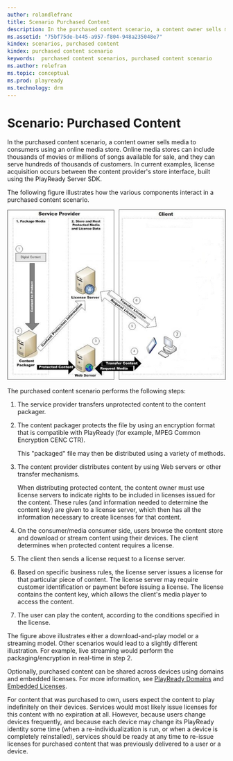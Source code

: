 ```yaml
---
author: rolandlefranc
title: Scenario Purchased Content
description: In the purchased content scenario, a content owner sells media to consumers using an online media store.
ms.assetid: "75bf75de-b445-a957-f804-948a235048e7"
kindex: scenarios, purchased content
kindex: purchased content scenario
keywords:  purchased content scenarios, purchased content scenario
ms.author: rolefran
ms.topic: conceptual
ms.prod: playready
ms.technology: drm
---
```



# Scenario: Purchased Content


In the purchased content scenario, a content owner sells media to consumers using an online media store. Online media stores can include thousands of movies or millions of songs available for sale, and they can serve hundreds of thousands of customers. In current examples, license acquisition occurs between the content provider's store interface, built using the PlayReady Server SDK.


The following figure illustrates how the various components interact in a purchased content scenario.


 ![Purchased Content](../images/image26_8.jpg)


The purchased content scenario performs the following steps:

   1. The service provider transfers unprotected content to the content packager.

   1. The content packager protects the file by using an encryption format that is compatible with PlayReady (for example, MPEG Common Encryption CENC CTR).

      This "packaged" file may then be distributed using a variety of methods.

   1. The content provider distributes content by using Web servers or other transfer mechanisms.

      When distributing protected content, the content owner must use license servers to indicate rights to be included in licenses issued for the content. These rules (and information needed to determine the content key) are given to a license server, which then has all the information necessary to create licenses for that content.

   1. On the consumer/media consumer side, users browse the content store and download or stream content using their devices. The client determines when protected content requires a license.

   1. The client then sends a license request to a license server.

   1. Based on specific business rules, the license server issues a license for that particular piece of content. The license server may require customer identification or payment before issuing a license. The license contains the content key, which allows the client's media player to access the content.

   1. The user can play the content, according to the conditions specified in the license.



The figure above illustrates either a download-and-play model or a streaming model. Other scenarios would lead to a slightly different illustration. For example, live streaming would perform the packaging/encryption in real-time in step 2.


Optionally, purchased content can be shared across devices using domains and embedded licenses. For more information, see [PlayReady Domains](domains.md) and [Embedded Licenses](embedded-licenses.md).


For content that was purchased to own, users expect the content to play indefinitely on their devices. Services would most likely issue licenses for this content with no expiration at all. However, because users change devices frequently, and because each device may change its PlayReady identity some time (when a re-individualization is run, or when a device is completely reinstalled), services should be ready at any time to re-issue licenses for purchased content that was previously delivered to a user or a device.
